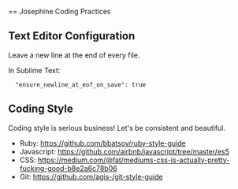 == Josephine Coding Practices

Text Editor Configuration
-------------------------

Leave a new line at the end of every file.

In Sublime Text:

```
  "ensure_newline_at_eof_on_save": true
```

Coding Style
------------

Coding style is serious business! Let's be consistent and beautiful.

- Ruby: https://github.com/bbatsov/ruby-style-guide
- Javascript: https://github.com/airbnb/javascript/tree/master/es5
- CSS: https://medium.com/@fat/mediums-css-is-actually-pretty-fucking-good-b8e2a6c78b06
- Git: https://github.com/agis-/git-style-guide
